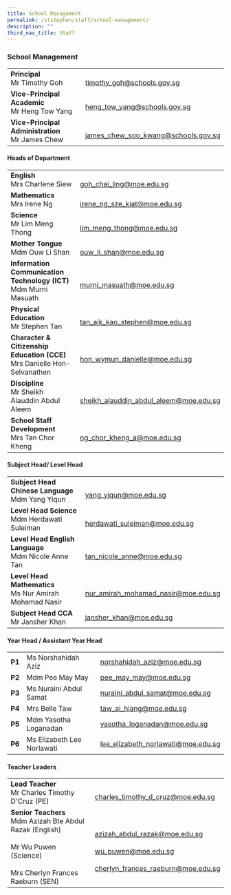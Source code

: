 ```yaml
---
title: School Management
permalink: /ststephen/staff/school-management/
description: ""
third_nav_title: Staff
---
```

### School Management

|  	|  	|
|---	|---	|
| **Principal**<br>Mr Timothy Goh 	| <br>timothy_goh@schools.gov.sg 	|
| **Vice-Principal Academic**<br>Mr Heng Tow Yang 	| <br>heng_tow_yang@schools.gov.sg 	|
| **Vice-Principal Administration**<br>Mr James Chew 	| <br>james_chew_soo_kwang@schools.gov.sg 	|

#### Heads of Department

|  	|  	|
|---	|---	|
| **English**<br>Mrs Charlene Siew 	| <br>goh_chai_ling@moe.edu.sg 	|
| **Mathematics**<br>Mrs Irene Ng 	|<br> irene_ng_sze_kiat@moe.edu.sg 	|
| **Science**<br>Mr Lim Meng Thong 	|<br> lim_meng_thong@moe.edu.sg 	|
| **Mother Tongue**<br>Mdm Ouw Li Shan 	| <br>ouw_li_shan@moe.edu.sg  	|
| **Information Communication Technology (ICT)**<br>Mdm Murni Masuath 	| <br>murni_masuath@moe.edu.sg 	|
| **Physical Education**<br>Mr Stephen Tan 	| <br>tan_aik_kao_stephen@moe.edu.sg 	|
| **Character &amp; Citizenship Education (CCE)**<br>Mrs Danielle Hon-Selvanathen 	| <br>hon_wymun_danielle@moe.edu.sg 	|
| **Discipline**<br>Mr Sheikh Alauddin Abdul Aleem 	| <br>sheikh_alauddin_abdul_aleem@moe.edu.sg  	|
| **School Staff Development**<br>Mrs Tan Chor Kheng 	| <br>ng_chor_kheng_a@moe.edu.sg  	|

#### Subject Head/ Level Head

|  	|  	|
|---	|---	|
| **Subject Head Chinese Language**<br>Mdm Yang Yiqun 	| <br>yang_yiqun@moe.edu.sg 	|
| **Level Head Science**<br>Mdm Herdawati Suleiman 	| <br>herdawati_suleiman@moe.edu.sg 	|
| **Level Head English Language**<br>Mdm Nicole Anne Tan 	| <br>tan_nicole_anne@moe.edu.sg 	|
| **Level Head Mathematics**<br>Ms Nur Amirah Mohamad Nasir 	| <br>nur_amirah_mohamad_nasir@moe.edu.sg 	|
| **Subject Head CCA**<br>Mr Jansher Khan 	| jansher_khan@moe.edu.sg 	|

#### Year Head / Assistant Year Head

|  	|  	|   |
|---	|---	|---	|
| **P1**|Ms Norshahidah Aziz  	| norshahidah_aziz@moe.edu.sg  	|
| **P2**|Mdm Pee May May 	| pee_may_may@moe.edu.sg 	|
| **P3**|Ms Nuraini Abdul Samat 	| nuraini_abdul_samat@moe.edu.sg 	|
| **P4**|Mrs Belle Taw  	|taw_ai_hiang@moe.edu.sg 	|
| **P5**|Mdm Yasotha Loganadan 	|yasotha_loganadan@moe.edu.sg 	|
| **P6**|Ms Elizabeth Lee Norlawati 	| lee_elizabeth_norlawati@moe.edu.sg 	|

#### Teacher Leaders

|  	|  	|
|---	|---	|
| **Lead Teacher** <br>Mr Charles Timothy D'Cruz (PE) 	| <br>charles_timothy_d_cruz@moe.edu.sg 	|
| **Senior Teachers**<br>Mdm Azizah Bte Abdul Razak (English)<br><br>Mr Wu Puwen (Science)<br><br>Mrs Cherlyn Frances Raeburn (SEN) 	| <br>azizah_abdul_razak@moe.edu.sg<br><br>wu_puwen@moe.edu.sg<br><br>cherlyn_frances_raeburn@moe.edu.sg 	|